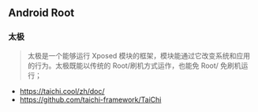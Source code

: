 ## Android Root

### 太极

> 太极是一个能够运行 Xposed 模块的框架，模块能通过它改变系统和应用的行为。太极既能以传统的 Root/刷机方式运作，也能免 Root/ 免刷机运行；

- https://taichi.cool/zh/doc/
- https://github.com/taichi-framework/TaiChi
